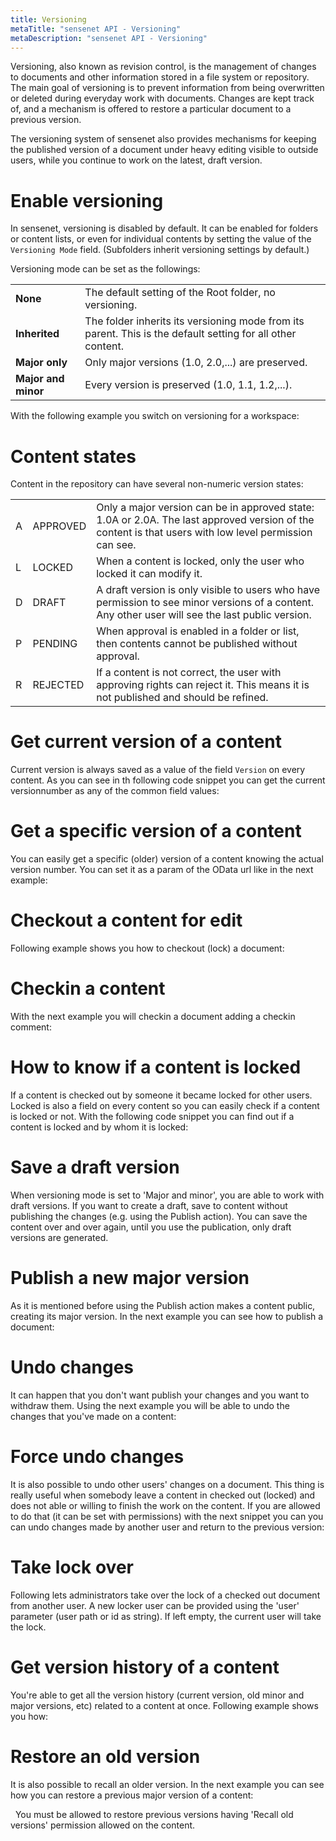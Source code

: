 ```yaml
---
title: Versioning
metaTitle: "sensenet API - Versioning"
metaDescription: "sensenet API - Versioning"
---
```


Versioning, also known as revision control, is the management of changes to documents and other information stored in a file system or repository. The main goal of versioning is to prevent information from being overwritten or deleted during everyday work with documents. Changes are kept track of, and a mechanism is offered to restore a particular document to a previous version.

The versioning system of sensenet also provides mechanisms for keeping the published version of a document under heavy editing visible to outside users, while you continue to work on the latest, draft version.

# Enable versioning

In sensenet, versioning is disabled by default. It can be enabled for folders or content lists, or even for individual contents by setting the value of the `Versioning Mode` field. (Subfolders inherit versioning settings by default.)

Versioning mode can be set as the followings:

| | |
|-|-|
|**None**|The default setting of the Root folder, no versioning.|
|**Inherited**|The folder inherits its versioning mode from its parent. This is the default setting for all other content.|
|**Major only**|Only major versions (1.0, 2.0,...) are preserved.|
|**Major and minor**|Every version is preserved (1.0, 1.1, 1.2,...).|

With the following example you switch on versioning for a workspace:

<tab category="collaboration" article="versioning" example="enableVersioning" />

# Content states

Content in the repository can have several non-numeric version states:

| | | |
|-|-|-|
|A|APPROVED|Only a major version can be in approved state: 1.0A or 2.0A. The last approved version of the content is that users with low level permission can see.|
|L|LOCKED|When a content is locked, only the user who locked it can modify it.|
|D|DRAFT|A draft version is only visible to users who have permission to see minor versions of a content. Any other user will see the last public version.|
|P|PENDING|When approval is enabled in a folder or list, then contents cannot be published without approval.| After sending a content for approval it remains in pending for approval state, until somebody with sufficient rights approves it.|
|R|REJECTED|If a content is not correct, the user with approving rights can reject it. This means it is not published and should be refined.|

# Get current version of a content

Current version is always saved as a value of the field `Version` on every content. As you can see in th following code snippet you can get the current versionnumber as any of the common field values:

<tab category="collaboration" article="versioning" example="versionNumber" />

# Get a specific version of a content

You can easily get a specific (older) version of a content knowing the actual version number. You can set it as a param of the OData url like in the next example:

<tab category="collaboration" article="versioning" example="specificVersion" />

# Checkout a content for edit

Following example shows you how to checkout (lock) a document:

<tab category="collaboration" article="versioning" example="checkout" />

# Checkin a content

With the next example you will checkin a document adding a checkin comment:

<tab category="collaboration" article="versioning" example="checkin" />

# How to know if a content is locked

If a content is checked out by someone it became locked for other users. Locked is also a field on every content so you can easily check if a content is locked or not. With the following code snippet you can find out if a content is locked and by whom it is locked:

<tab category="collaboration" article="versioning" example="locked" />

# Save a draft version

When versioning mode is set to 'Major and minor', you are able to work with draft versions. If you want to create a draft, save to content without publishing the changes (e.g. using the Publish action). You can save the content over and over again, until you use the publication, only draft versions are generated.

# Publish a new major version

As it is mentioned before using the Publish action makes a content public, creating its major version. In the next example you can see how to publish a document:

<tab category="collaboration" article="versioning" example="publish" />

# Undo changes

It can happen that you don't want publish your changes and you want to withdraw them. Using the next example you will be able to undo the changes that you've made on a content:

<tab category="collaboration" article="versioning" example="undoChanges" />

# Force undo changes

It is also possible to undo other users' changes on a document. This thing is really useful when somebody leave a content in checked out (locked) and does not able or willing to finish the work on the content. If you are allowed to do that (it can be set with permissions) with the next snippet you can you can undo changes made by another user and return to the previous version:

<tab category="collaboration" article="versioning" example="forceUndoChanges" />

# Take lock over

Following lets administrators take over the lock of a checked out document from another user. A new locker user can be provided using the 'user' parameter (user path or id as string). If left empty, the current user will take the lock.

<tab category="collaboration" article="versioning" example="takeLockOver" />

# Get version history of a content

You're able to get all the version history (current version, old minor and major versions, etc) related to a content at once. Following example shows you how:

<tab category="collaboration" article="versioning" example="versionHistory" />

# Restore an old version

It is also possible to recall an older version. In the next example you can see how you can restore a previous major version of a content:

<tab category="collaboration" article="versioning" example="recallVersion" />
&nbsp;
<note>You must be allowed to restore previous versions having 'Recall old versions' permission allowed on the content.</note>

<!--# Delete an old version

Sometimes it could be useful to remove old versions, because if you're working on a content constantly creating tons of versions, it may increase the size of the database. With the following example you can remove a previous version:

<tab category="collaboration" article="versioning" example="deleteVersion" />
&nbsp;
<note>You must be allowed to restore previous versions having 'Delete old versions' permission allowed on the content.</note>-->

